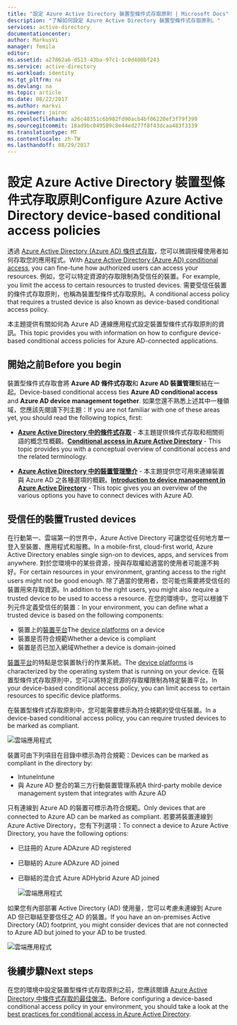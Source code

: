 ```yaml
---
title: "設定 Azure Active Directory 裝置型條件式存取原則 | Microsoft Docs"
description: "了解如何設定 Azure Active Directory 裝置型條件式存取原則。"
services: active-directory
documentationcenter: 
author: MarkusVi
manager: femila
editor: 
ms.assetid: a27862a6-d513-43ba-97c1-1c0d400bf243
ms.service: active-directory
ms.workload: identity
ms.tgt_pltfrm: na
ms.devlang: na
ms.topic: article
ms.date: 08/22/2017
ms.author: markvi
ms.reviewer: jairoc
ms.openlocfilehash: a26c40351c6b982fd90acb4bf06220ef3f79f399
ms.sourcegitcommit: 18ad9bc049589c8e44ed277f8f43dcaa483f3339
ms.translationtype: MT
ms.contentlocale: zh-TW
ms.lasthandoff: 08/29/2017
---
```

# <a name="configure-azure-active-directory-device-based-conditional-access-policies"></a><span data-ttu-id="64f83-103">設定 Azure Active Directory 裝置型條件式存取原則</span><span class="sxs-lookup"><span data-stu-id="64f83-103">Configure Azure Active Directory device-based conditional access policies</span></span>

<span data-ttu-id="64f83-104">透過 [Azure Active Directory (Azure AD) 條件式存取](active-directory-conditional-access-azure-portal.md)，您可以微調授權使用者如何存取您的應用程式。</span><span class="sxs-lookup"><span data-stu-id="64f83-104">With [Azure Active Directory (Azure AD) conditional access](active-directory-conditional-access-azure-portal.md), you can fine-tune how authorized users can access your resources.</span></span> <span data-ttu-id="64f83-105">例如，您可以特定資源的存取限制為受信任的裝置。</span><span class="sxs-lookup"><span data-stu-id="64f83-105">For example, you limit the access to certain resources to trusted devices.</span></span> <span data-ttu-id="64f83-106">需要受信任裝置的條件式存取原則，也稱為裝置型條件式存取原則。</span><span class="sxs-lookup"><span data-stu-id="64f83-106">A conditional access policy that requires a trusted device is also known as device-based conditional access policy.</span></span>

<span data-ttu-id="64f83-107">本主題提供有關如何為 Azure AD 連線應用程式設定裝置型條件式存取原則的資訊。</span><span class="sxs-lookup"><span data-stu-id="64f83-107">This topic provides you with information on how to configure device-based conditional access policies for Azure AD-connected applications.</span></span> 


## <a name="before-you-begin"></a><span data-ttu-id="64f83-108">開始之前</span><span class="sxs-lookup"><span data-stu-id="64f83-108">Before you begin</span></span>

<span data-ttu-id="64f83-109">裝置型條件式存取會將 **Azure AD 條件式存取**和 **Azure AD 裝置管理**繫結在一起。</span><span class="sxs-lookup"><span data-stu-id="64f83-109">Device-based conditional access ties **Azure AD conditional access** and **Azure AD device management together**.</span></span> <span data-ttu-id="64f83-110">如果您還不熟悉上述其中一種領域，您應該先閱讀下列主題：</span><span class="sxs-lookup"><span data-stu-id="64f83-110">If you are not familiar with one of these areas yet, you should read the following topics, first:</span></span>

- <span data-ttu-id="64f83-111">**[Azure Active Directory 中的條件式存取](active-directory-conditional-access-azure-portal.md)** - 本主題提供條件式存取和相關術語的概念性概觀。</span><span class="sxs-lookup"><span data-stu-id="64f83-111">**[Conditional access in Azure Active Directory](active-directory-conditional-access-azure-portal.md)** - This topic provides you with a conceptual overview of conditional access and the related terminology.</span></span>

- <span data-ttu-id="64f83-112">**[Azure Active Directory 中的裝置管理簡介](device-management-introduction.md)** - 本主題提供您可用來連線裝置與 Azure AD 之各種選項的概觀。</span><span class="sxs-lookup"><span data-stu-id="64f83-112">**[Introduction to device management in Azure Active Directory](device-management-introduction.md)** - This topic gives you an overview of the various options you have to connect devices with Azure AD.</span></span> 


## <a name="trusted-devices"></a><span data-ttu-id="64f83-113">受信任的裝置</span><span class="sxs-lookup"><span data-stu-id="64f83-113">Trusted devices</span></span>

<span data-ttu-id="64f83-114">在行動第一、雲端第一的世界中，Azure Active Directory 可讓您從任何地方單一登入至裝置、應用程式和服務。</span><span class="sxs-lookup"><span data-stu-id="64f83-114">In a mobile-first, cloud-first world, Azure Active Directory enables single sign-on to devices, apps, and services from anywhere.</span></span> <span data-ttu-id="64f83-115">對於您環境中的某些資源，授與存取權給適當的使用者可能還不夠好。</span><span class="sxs-lookup"><span data-stu-id="64f83-115">For certain resources in your environment, granting access to the right users might not be good enough.</span></span> <span data-ttu-id="64f83-116">除了適當的使用者，您可能也需要將受信任的裝置用來存取資源。</span><span class="sxs-lookup"><span data-stu-id="64f83-116">In addition to the right users, you might also require a trusted device to be used to access a resource.</span></span> <span data-ttu-id="64f83-117">在您的環境中，您可以根據下列元件定義受信任的裝置：</span><span class="sxs-lookup"><span data-stu-id="64f83-117">In your environment, you can define what a trusted device is based on the following components:</span></span>

- <span data-ttu-id="64f83-118">裝置上的[裝置平台](active-directory-conditional-access-azure-portal.md#device-platforms)</span><span class="sxs-lookup"><span data-stu-id="64f83-118">The [device platforms](active-directory-conditional-access-azure-portal.md#device-platforms) on a device</span></span>
- <span data-ttu-id="64f83-119">裝置是否符合規範</span><span class="sxs-lookup"><span data-stu-id="64f83-119">Whether a device is compliant</span></span>
- <span data-ttu-id="64f83-120">裝置是否已加入網域</span><span class="sxs-lookup"><span data-stu-id="64f83-120">Whether a device is domain-joined</span></span> 

<span data-ttu-id="64f83-121">[裝置平台](active-directory-conditional-access-azure-portal.md#device-platforms)的特點是您裝置執行的作業系統。</span><span class="sxs-lookup"><span data-stu-id="64f83-121">The [device platforms](active-directory-conditional-access-azure-portal.md#device-platforms) is characterized by the operating system that is running on your device.</span></span> <span data-ttu-id="64f83-122">在裝置型條件式存取原則中，您可以將特定資源的存取權限制為特定裝置平台。</span><span class="sxs-lookup"><span data-stu-id="64f83-122">In your device-based conditional access policy, you can limit access to certain resources to specific device platforms.</span></span>



<span data-ttu-id="64f83-123">在裝置型條件式存取原則中，您可能需要標示為符合規範的受信任裝置。</span><span class="sxs-lookup"><span data-stu-id="64f83-123">In a device-based conditional access policy, you can require trusted devices to be marked as compliant.</span></span>

![雲端應用程式](./media/active-directory-conditional-access-policy-connected-applications/24.png)

<span data-ttu-id="64f83-125">裝置可由下列項目在目錄中標示為符合規範：</span><span class="sxs-lookup"><span data-stu-id="64f83-125">Devices can be marked as compliant in the directory by:</span></span>

- <span data-ttu-id="64f83-126">Intune</span><span class="sxs-lookup"><span data-stu-id="64f83-126">Intune</span></span> 
- <span data-ttu-id="64f83-127">與 Azure AD 整合的第三方行動裝置管理系統</span><span class="sxs-lookup"><span data-stu-id="64f83-127">A third-party mobile device management system that integrates with Azure AD</span></span>  

<span data-ttu-id="64f83-128">只有連線到 Azure AD 的裝置可標示為符合規範。</span><span class="sxs-lookup"><span data-stu-id="64f83-128">Only devices that are connected to Azure AD can be marked as compliant.</span></span> <span data-ttu-id="64f83-129">若要將裝置連線到 Azure Active Directory，您有下列選項：</span><span class="sxs-lookup"><span data-stu-id="64f83-129">To connect a device to Azure Active Directory, you have the following options:</span></span> 

- <span data-ttu-id="64f83-130">已註冊的 Azure AD</span><span class="sxs-lookup"><span data-stu-id="64f83-130">Azure AD registered</span></span>
- <span data-ttu-id="64f83-131">已聯結的 Azure AD</span><span class="sxs-lookup"><span data-stu-id="64f83-131">Azure AD joined</span></span>
- <span data-ttu-id="64f83-132">已聯結的混合式 Azure AD</span><span class="sxs-lookup"><span data-stu-id="64f83-132">Hybrid Azure AD joined</span></span>

    ![雲端應用程式](./media/active-directory-conditional-access-policy-connected-applications/26.png)

<span data-ttu-id="64f83-134">如果您有內部部署 Active Directory (AD) 使用量，您可以考慮未連線到 Azure AD 但已聯結至要信任之 AD 的裝置。</span><span class="sxs-lookup"><span data-stu-id="64f83-134">If you have an on-premises Active Directory (AD) footprint, you might consider devices that are not connected to Azure AD but joined to your AD to be trusted.</span></span>

![雲端應用程式](./media/active-directory-conditional-access-policy-connected-applications/25.png)


## <a name="next-steps"></a><span data-ttu-id="64f83-136">後續步驟</span><span class="sxs-lookup"><span data-stu-id="64f83-136">Next steps</span></span>

<span data-ttu-id="64f83-137">在您的環境中設定裝置型條件式存取原則之前，您應該閱讀 [Azure Active Directory 中條件式存取的最佳做法](active-directory-conditional-access-best-practices.md)。</span><span class="sxs-lookup"><span data-stu-id="64f83-137">Before configuring a device-based conditional access policy in your environment, you should take a look at the [best practices for conditional access in Azure Active Directory](active-directory-conditional-access-best-practices.md).</span></span>

